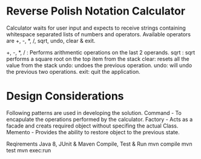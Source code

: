 # Reverse Polish Notation Calculator

Calculator waits for user input and expects to receive strings containing whitespace separated lists of numbers and operators. Available operators are +, -, *, /, sqrt, undo, clear & exit.

+, -, *, / : Performs arithmentic operations on the last 2 operands. 
sqrt : sqrt performs a square root on the top item from the stack 
clear: resets all the value from the stack undo: undoes the previous operation. 
undo: will undo the previous two operations. exit: quit the application.

# Design Considerations
Following patterns are used in developing the solution.
Command - To encapulate the operations performed by the calculator.
Factory - Acts as a facade and creats required object without specifing the actual Class.
Memento - Provides the ability to restore object to the previous state.

Reqirements Java 8, JUnit & Maven
Compile, Test & Run mvn compile mvn test mvn exec:run
